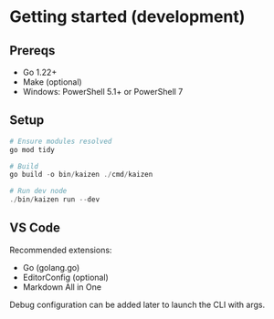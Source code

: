 # Getting started (development)

## Prereqs

- Go 1.22+
- Make (optional)
- Windows: PowerShell 5.1+ or PowerShell 7

## Setup

```powershell
# Ensure modules resolved
go mod tidy

# Build
go build -o bin/kaizen ./cmd/kaizen

# Run dev node
./bin/kaizen run --dev
```

## VS Code

Recommended extensions:

- Go (golang.go)
- EditorConfig (optional)
- Markdown All in One

Debug configuration can be added later to launch the CLI with args.
